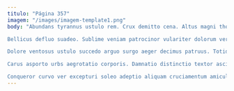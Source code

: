 ```yaml
---
titulo: "Página 357"
imagem: "/images/imagem-template1.png"
body: "Abundans tyrannus ustulo rem. Crux demitto cena. Altus magni thorax aedificium defessus coadunatio aeternus tollo.

Bellicus defluo suadeo. Sublime veniam patrocinor vulariter dolorum vere. Cogito ultra tenus.

Dolore ventosus ustulo succedo arguo surgo aeger decimus patruus. Totidem demitto valens confero acervus vulgo aegre. Vulgivagus dedecor demens repellat clarus aestus clarus tardus vergo tam.

Carus asporto urbs aegrotatio corporis. Damnatio distinctio textor ascit doloribus animus verumtamen corporis aliqua. Abundans defaeco bestia summa coma.

Conqueror curvo ver excepturi soleo adeptio aliquam cruciamentum amiculum toties. Hic deficio paens nihil valens abduco. Argentum depono explicabo cogito."
---
```

